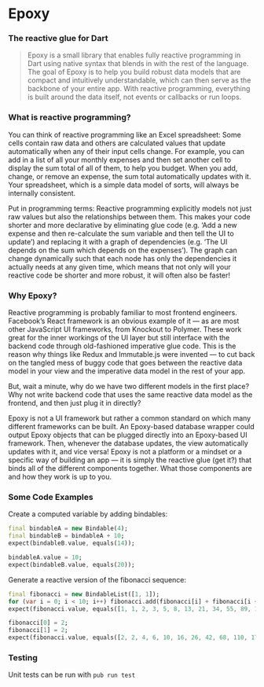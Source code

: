 # Epoxy
### The reactive glue for Dart

> Epoxy is a small library that enables fully reactive programming in Dart using native syntax that blends in with the rest of the language. The goal of Epoxy is to help you build robust data models that are compact and intuitively understandable, which can then serve as the backbone of your entire app. With reactive programming, everything is built around the data itself, not events or callbacks or run loops.  

### What is reactive programming?
You can think of reactive programming like an Excel spreadsheet: Some cells contain raw data and others are calculated values that update automatically when any of their input cells change. For example, you can add in a list of all your monthly expenses and then set another cell to display the sum total of all of them, to help you budget. When you add, change, or remove an expense, the sum total automatically updates with it. Your spreadsheet, which is a simple data model of sorts, will always be internally consistent.

Put in programming terms: Reactive programming explicitly models not just raw values but also the relationships between them. This makes your code shorter and more declarative by eliminating glue code (e.g. ‘Add a new expense and then re-calculate the sum variable and then tell the UI to update’) and replacing it with a graph of dependencies (e.g. ‘The UI depends on the sum which depends on the expenses’). The graph can change dynamically such that each node has only the dependencies it actually needs at any given time, which means that not only will your reactive code be shorter and more robust, it will often also be faster!

### Why Epoxy?
Reactive programming is probably familiar to most frontend engineers. Facebook’s React framework is an obvious example of it — as are most other JavaScript UI frameworks, from Knockout to Polymer. These work great for the inner workings of the UI layer but still interface with the backend code through old-fashioned imperative glue code. This is the reason why things like Redux and Immutable.js were invented — to cut back on the tangled mess of buggy code that goes between the reactive data model in your view and the imperative data model in the rest of your app.

But, wait a minute, why do we have two different models in the first place? Why not write backend code that uses the same reactive data model as the frontend, and then just plug it in directly?

Epoxy is not a UI framework but rather a common standard on which many different frameworks can be built. An Epoxy-based database wrapper could output Epoxy objects that can be plugged directly into an Epoxy-based UI framework. Then, whenever the database updates, the view automatically updates with it, and vice versa! Epoxy is not a platform or a mindset or a specific way of building an app — it is simply the reactive glue (get it?) that binds all of the different components together. What those components are and how they work is up to you.

### Some Code Examples

Create a computed variable by adding bindables:
```dart
final bindableA = new Bindable(4);
final bindableB = bindableA + 10;
expect(bindableB.value, equals(14));

bindableA.value = 10;
expect(bindableB.value, equals(20));
```

Generate a reactive version of the fibonacci sequence:
```dart
final fibonacci = new BindableList([1, 1]);
for (var i = 0; i < 10; i++) fibonacci.add(fibonacci[i] + fibonacci[i + 1]);
expect(fibonacci.value, equals([1, 1, 2, 3, 5, 8, 13, 21, 34, 55, 89, 144]));

fibonacci[0] = 2;
fibonacci[1] = 2;
expect(fibonacci.value, equals([2, 2, 4, 6, 10, 16, 26, 42, 68, 110, 178, 288]));
```

### Testing

Unit tests can be run with `pub run test`
